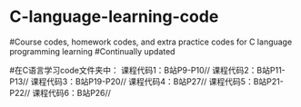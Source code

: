 # C-language-learning-code
#Course codes, homework codes, and extra practice codes for C language programming learning
#Continually updated

#在C语言学习code文件夹中：
课程代码1：B站P9-P10//
课程代码2：B站P11-P13//
课程代码3：B站P19-P20//
课程代码4：B站P27//
课程代码5：B站P21-P22//
课程代码6：B站P26//

